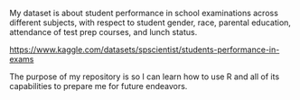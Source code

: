 My dataset is about student performance in school examinations across different subjects, with respect to student gender, race, parental education, attendance of test prep courses, and lunch status.

<https://www.kaggle.com/datasets/spscientist/students-performance-in-exams>

The purpose of my repository is so I can learn how to use R and all of its capabilities to prepare me for future endeavors.
